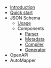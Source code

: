 - [Introduction](/)
- [Quick start](quick_start.md)
- JSON Schema
  - [Usage](/)
  - Components
    - [Parser](json-schema/parser.md)
    - [Metadata](json-schema/metadata.md)
    - [Compiler](json-schema/compiler.md)
    - [Generator](json-schema/generator.md)
- OpenAPI
- AutoMapper